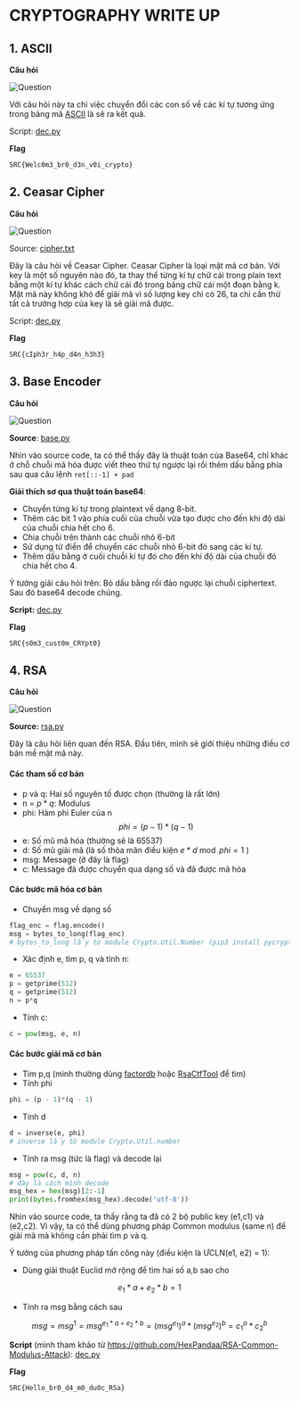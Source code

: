 # **CRYPTOGRAPHY WRITE UP**
## **1. ASCII**
**Câu hỏi** 

![Question](./ASCII/img/1.png)

Với câu hỏi này ta chỉ việc chuyển đổi các con số về các kí tự tương ứng trong bảng mã [ASCII](https://www.asciitable.com/) là sẽ ra kết quả.

Script: [dec.py](./ASCII/dec.py)

**Flag**
```
SRC{Welc0m3_br0_d3n_v0i_crypto}
```
## **2. Ceasar Cipher**
**Câu hỏi**

![Question](./Caesar%20Cipher/img/1.png)

Source: [cipher.txt](./Caesar%20Cipher/cipher.txt)

Đây là câu hỏi về Ceasar Cipher. Ceasar Cipher là loại mật mã cơ bản. Với key là một số nguyên nào đó, ta thay thế từng kí tự chữ cái trong plain text bằng một kí tự khác cách chữ cái đó trong bảng chữ cái một đoạn bằng k. Mật mã này không khó để giải mã vì số lượng key chỉ có 26, ta chỉ cần thử tất cả trường hợp của key là sẽ giải mã được.

Script: [dec.py](./Caesar%20Cipher/dec.py)

**Flag**
```
SRC{cIph3r_h4p_d4n_h3h3}
```

## **3. Base Encoder**
**Câu hỏi**

![Question](./Base%20Encoder/img/1.png)

**Source**: [base.py](./Base%20Encoder/base.py)

Nhìn vào source code, ta có thể thấy đây là thuật toán của Base64, chỉ khác ở chỗ chuỗi mã hóa được viết theo thứ tự ngược lại rồi thêm dấu bằng phía sau qua câu lệnh ``ret[::-1] + pad``

**Giải thích sơ qua thuật toán base64**:
-   Chuyển từng kí tự trong plaintext về dạng 8-bit. 
-   Thêm các bit 1 vào phía cuối của chuỗi vừa tạo được cho đến khi độ dài của chuỗi chia hết cho 6.
-   Chia chuỗi trên thành các chuỗi nhỏ 6-bit
-   Sử dụng từ điển để chuyển các chuỗi nhỏ 6-bit đó sang các kí tự.
-   Thêm dấu bằng ở cuối chuỗi kí tự đó cho đến khi độ dài của chuỗi đó chia hết cho 4.

Ý tường giải câu hỏi trên: Bỏ dấu bằng rồi đảo ngược lại chuỗi ciphertext. Sau đó base64 decode chúng.

**Script:** [dec.py](./Base%20Encoder/dec.py)

**Flag**
```
SRC{s0m3_cust0m_CRYpt0}
```
## **4. RSA**
**Câu hỏi**

![Question](./RSA/img/1.png)

**Source:** [rsa.py](./RSA/rsa.py)

Đây là câu hỏi liên quan đến RSA. Đầu tiên, mình sẽ giới thiệu những điều cơ bản mề mật mã này.

#### **Các tham số cơ bản**
- p và q: Hai số nguyên tố được chọn (thường là rất lớn)
- n = $p*q$: Modulus
- phi: Hàm phi Euler của n $$phi = (p - 1)*(q - 1)$$
- e: Số mũ mã hóa (thường sẽ là 65537)
- d: Số mũ giải mã (là số thỏa mãn điều kiện $e*d \bmod phi = 1$ )
- msg: Message (ở đây là flag)
- c: Message đã được chuyển qua dạng số và đã được mã hóa

#### **Các bước mã hóa cơ bản**
- Chuyển msg về dạng số
```python
flag_enc = flag.encode()
msg = bytes_to_long(flag_enc)
# bytes_to_long lấy từ module Crypto.Util.Number (pip3 install pycryptodome)
```
- Xác định e, tìm p, q và tính n:
```python
e = 65537
p = getprime(512)
q = getprime(512)
n = p*q
```
- Tính c:
```python
c = pow(msg, e, n)
```
#### **Các bước giải mã cơ bản**
- Tìm p,q (mình thường dùng [factordb](http://factordb.com) hoặc [RsaCtfTool](https://github.com/Ganapati/RsaCtfTool) để tìm)
- Tính phi
```python
phi = (p - 1)*(q - 1)
```
- Tính d
```python
d = inverse(e, phi)
# inverse lấy từ module Crypto.Util.number
```
- Tính ra msg (tức là flag) và decode lại
```python
msg = pow(c, d, n)
# đây là cách mình decode
msg_hex = hex(msg)[2:-1]
print(bytes.fromhex(msg_hex).decode('utf-8'))
```
Nhìn vào source code, ta thấy rằng ta đã có 2 bộ public key (e1,c1) và (e2,c2). Vì vậy, ta có thể dùng phương pháp Common modulus (same n) để giải mã mà không cần phải tìm p và q.

Ý tưởng của phương pháp tấn công này (điều kiện là ƯCLN(e1, e2) = 1):
-   Dùng giải thuật Euclid mở rộng để tìm hai số a,b sao cho

$$ e_1*a + e_2*b = 1 $$

-   Tính ra msg bằng cách sau
 
$$ msg = msg^1 = msg^{e_1*a + e_2*b} = (msg^{e_1})^a*(msg^{e_2})^b = c_1^a*c_2^b $$

**Script** (mình tham khảo từ https://github.com/HexPandaa/RSA-Common-Modulus-Attack): [dec.py](./RSA/dec.py)

**Flag**
```
SRC{Hello_br0_d4_m0_du0c_RSa}
```